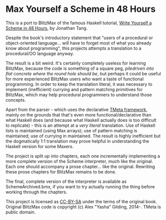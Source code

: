 
 Max Yourself a Scheme in 48 Hours
===================================

This is a port to BlitzMax of the famous Haskell tutorial, [Write Yourself a Scheme in 48 Hours](https://en.wikibooks.org/wiki/Write_Yourself_a_Scheme_in_48_Hours), by Jonathan Tang.

Despite the book's introductory statement that "users of a procedural or object-oriented language... will have to forget most of what you already know about programming", this projects attempts a translation to a procedural/OO language anyway.

The result is a bit weird. It's certainly completely useless for learning BlitzMax, because the code is something of a square peg, *piledriven into flat concrete where the round hole should be*, but perhaps it could be useful for more experienced BlitzMax users who want a taste of functional programming. In order to keep the translation literal, it was necessary to implement (inefficient) currying and pattern matching primitives for BlitzMax, which may help procedural programmers to understand those concepts.

Apart from the parser - which uses the declarative [TMeta framework](https://github.com/Leushenko/TMeta-Parser), mainly on the grounds that that's even more functional/declarative than what Haskell does (and because what Haskell actually does is too difficult to replicate) - this is an attempt at a *very literal* translation. Use of Haskell lists is maintained (using Max arrays); use of pattern matching is maintained; use of currying in maintained. The result is highly inefficient but the dogmatically 1:1 translation may prove helpful in understanding the Haskell version for some Maxers.

The project is split up into chapters, each one incrementally implementing a more complete version of the Scheme interpreter, much like the original. Each one should accompany a prose chapter... like the original. Rewriting these prose chapters for BlitzMax remains to be done.

The final, complete version of the interpreter is available as SchemeArchived.bmx, if you want to try actually running the thing before working through the chapters.


This project is licensed as [CC-BY-SA](https://creativecommons.org/licenses/by-sa/3.0/) under the terms of the original book.  
Original BlitzMax code is copyright (c) Alex "Yasha" Gilding, 2014-.
TMeta is public domain.
